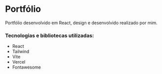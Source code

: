 # Portfólio

Portfólio desenvolvido em React, design e desenvolvido realizado por mim.

### Tecnologias e bibliotecas utilizadas:

- React
- Tailwind
- Vite
- Vercel
- Fontawesome

